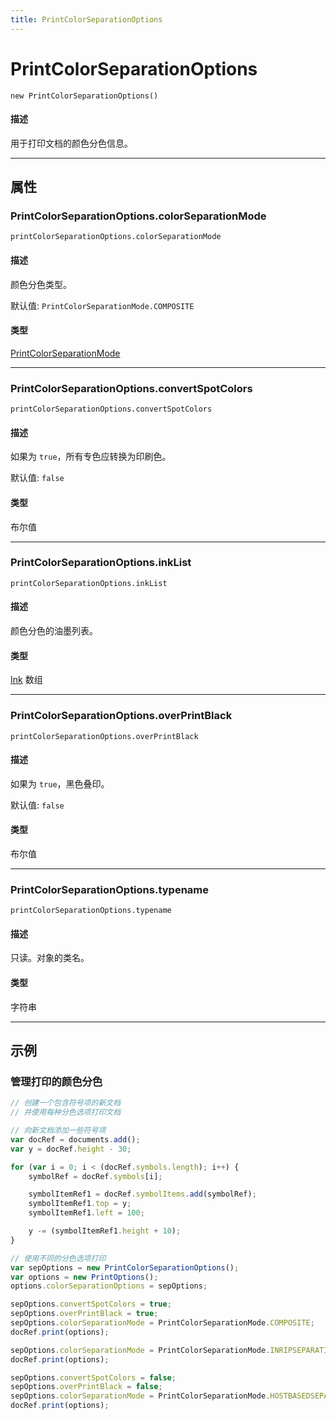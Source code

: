 ```yaml
---
title: PrintColorSeparationOptions
---
```

# PrintColorSeparationOptions

`new PrintColorSeparationOptions()`

#### 描述

用于打印文档的颜色分色信息。

---

## 属性

### PrintColorSeparationOptions.colorSeparationMode

`printColorSeparationOptions.colorSeparationMode`

#### 描述

颜色分色类型。

默认值: `PrintColorSeparationMode.COMPOSITE`

#### 类型

[PrintColorSeparationMode](../scripting-constants#printcolorseparationmode)

---

### PrintColorSeparationOptions.convertSpotColors

`printColorSeparationOptions.convertSpotColors`

#### 描述

如果为 `true`，所有专色应转换为印刷色。

默认值: `false`

#### 类型

布尔值

---

### PrintColorSeparationOptions.inkList

`printColorSeparationOptions.inkList`

#### 描述

颜色分色的油墨列表。

#### 类型

[Ink](.././Ink) 数组

---

### PrintColorSeparationOptions.overPrintBlack

`printColorSeparationOptions.overPrintBlack`

#### 描述

如果为 `true`，黑色叠印。

默认值: `false`

#### 类型

布尔值

---

### PrintColorSeparationOptions.typename

`printColorSeparationOptions.typename`

#### 描述

只读。对象的类名。

#### 类型

字符串

---

## 示例

### 管理打印的颜色分色

```javascript
// 创建一个包含符号项的新文档
// 并使用每种分色选项打印文档

// 向新文档添加一些符号项
var docRef = documents.add();
var y = docRef.height - 30;

for (var i = 0; i < (docRef.symbols.length); i++) {
    symbolRef = docRef.symbols[i];

    symbolItemRef1 = docRef.symbolItems.add(symbolRef);
    symbolItemRef1.top = y;
    symbolItemRef1.left = 100;

    y -= (symbolItemRef1.height + 10);
}

// 使用不同的分色选项打印
var sepOptions = new PrintColorSeparationOptions();
var options = new PrintOptions();
options.colorSeparationOptions = sepOptions;

sepOptions.convertSpotColors = true;
sepOptions.overPrintBlack = true;
sepOptions.colorSeparationMode = PrintColorSeparationMode.COMPOSITE;
docRef.print(options);

sepOptions.colorSeparationMode = PrintColorSeparationMode.INRIPSEPARATION;
docRef.print(options);

sepOptions.convertSpotColors = false;
sepOptions.overPrintBlack = false;
sepOptions.colorSeparationMode = PrintColorSeparationMode.HOSTBASEDSEPARATION;
docRef.print(options);
```